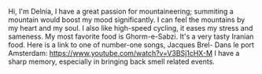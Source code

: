 Hi,
I'm Delnia, I have a great passion for mountaineering; summiting a mountain would boost my mood significantly. I can feel the mountains by my heart and my soul. I also like high-speed cycling, it eases my stress and sameness.
My most favorite food is Ghorm-e-Sabzi. It's a very tasty Iranian food. 
Here is a link to one of number-one songs, Jacques Brel- Dans le port Amsterdam: https://www.youtube.com/watch?v=V3BSj1cHX-M
I have a sharp memory, especially in bringing back smell related events. 